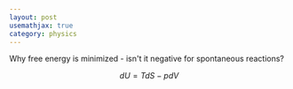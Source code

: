 ```yaml
---
layout: post
usemathjax: true
category: physics
---
```


Why free energy is minimized - isn't it negative for spontaneous reactions?

$$ dU = T dS - p dV $$

